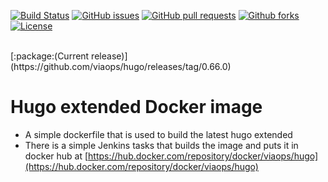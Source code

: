 [![Build Status](https://jenkins.viaops.com/buildStatus/icon?job=Hugo?style=flat-square)](https://jenkins.viaops.com/job/Hugo/)
[![GitHub issues](https://img.shields.io/github/issues/viaops/hugo?style=flat-square)](https://github.com/viaops/hugo/issues)
[![GitHub pull requests](https://img.shields.io/github/issues-pr/viaops/hugo)](https://github.com/viaops/hugo/pulls)
[![Github forks](https://img.shields.io/github/forks/viaops/hugo)](https://github.com/viaops/hugo/forks)
[![License](https://img.shields.io/github/license/viaops/hugo.svg)](license.txt)

<br>
[:package:(Current release)](https://github.com/viaops/hugo/releases/tag/0.66.0)

# Hugo extended Docker image


- A simple dockerfile that is used to build the latest hugo extended
- There is a simple Jenkins tasks that builds the image and puts it in docker hub at [https://hub.docker.com/repository/docker/viaops/hugo](https://hub.docker.com/repository/docker/viaops/hugo)
